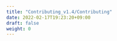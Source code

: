 ```yaml
---
title: "Contributing_v1.4/Contributing"
date: 2022-02-17T19:23:20+09:00
draft: false
weight: 0
---
```


